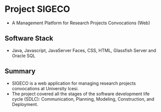 # Project SIGECO
* A Management Platform for Research Projects Convocations (Web)
## Software Stack
* Java, Javascript, JavaServer Faces, CSS, HTML, Glassfish Server and Oracle SQL
## Summary
* SIGECO is a web application for managing research projects convocations at University Icesi.
* The project covered all the stages of the software development life cycle (SDLC): Communication, Planning, Modeling, Construction, and Deployment.
